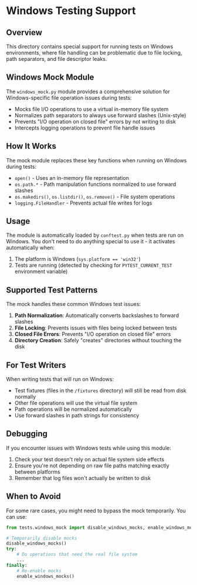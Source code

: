 # Windows Testing Support

## Overview

This directory contains special support for running tests on Windows environments, where file handling can be problematic due to file locking, path separators, and file descriptor leaks.

## Windows Mock Module

The `windows_mock.py` module provides a comprehensive solution for Windows-specific file operation issues during tests:

- Mocks file I/O operations to use a virtual in-memory file system
- Normalizes path separators to always use forward slashes (Unix-style)
- Prevents "I/O operation on closed file" errors by not writing to disk
- Intercepts logging operations to prevent file handle issues

## How It Works

The mock module replaces these key functions when running on Windows during tests:

- `open()` - Uses an in-memory file representation
- `os.path.*` - Path manipulation functions normalized to use forward slashes
- `os.makedirs()`, `os.listdir()`, `os.remove()` - File system operations
- `logging.FileHandler` - Prevents actual file writes for logs

## Usage

The module is automatically loaded by `conftest.py` when tests are run on Windows. You don't need to do anything special to use it - it activates automatically when:

1. The platform is Windows (`sys.platform == 'win32'`)
2. Tests are running (detected by checking for `PYTEST_CURRENT_TEST` environment variable)

## Supported Test Patterns

The mock handles these common Windows test issues:

1. **Path Normalization**: Automatically converts backslashes to forward slashes
2. **File Locking**: Prevents issues with files being locked between tests
3. **Closed File Errors**: Prevents "I/O operation on closed file" errors
4. **Directory Creation**: Safely "creates" directories without touching the disk

## For Test Writers

When writing tests that will run on Windows:

- Test fixtures (files in the `/fixtures` directory) will still be read from disk normally
- Other file operations will use the virtual file system
- Path operations will be normalized automatically
- Use forward slashes in path strings for consistency

## Debugging

If you encounter issues with Windows tests while using this module:

1. Check your test doesn't rely on actual file system side effects
2. Ensure you're not depending on raw file paths matching exactly between platforms
3. Remember that log files won't actually be written to disk

## When to Avoid

For some rare cases, you might need to bypass the mock temporarily. You can use:

```python
from tests.windows_mock import disable_windows_mocks, enable_windows_mocks

# Temporarily disable mocks
disable_windows_mocks()
try:
    # Do operations that need the real file system
    ...
finally:
    # Re-enable mocks
    enable_windows_mocks()
```